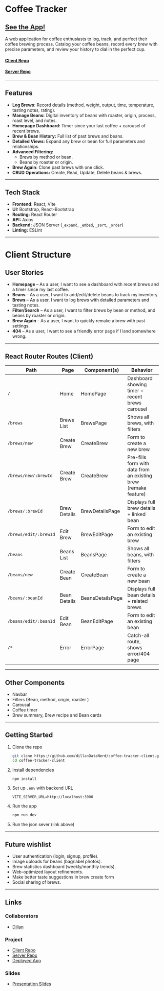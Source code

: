# Coffee Tracker  

## [See the App!](https://personal-coffee-tracker.netlify.app/)  

A web application for coffee enthusiasts to log, track, and perfect their coffee brewing process. Catalog your coffee beans, record every brew with precise parameters, and review your history to dial in the perfect cup.  

#### [Client Repo](https://github.com/dillanDataNerd/coffee-tracker-client)  
#### [Server Repo](https://github.com/dillanDataNerd/coffee-tracker-json-server)  

---

## Features  

- **Log Brews:** Record details (method, weight, output, time, temperature, tasting notes, rating).  
- **Manage Beans:** Digital inventory of beans with roaster, origin, process, roast level, and notes.  
- **Homepage Dashboard:** Timer since your last coffee + carousel of recent brews.  
- **Brew & Bean History:** Full list of past brews and beans.  
- **Detailed Views:** Expand any brew or bean for full parameters and relationships.  
- **Advanced Filtering:**  
  - Brews by method or bean.  
  - Beans by roaster or origin.  
- **Brew Again:** Clone past brews with one click.  
- **CRUD Operations:** Create, Read, Update, Delete beans & brews.  

---

## Tech Stack  

- **Frontend:** React, Vite  
- **UI:** Bootstrap, React-Bootstrap  
- **Routing:** React Router  
- **API:** Axios  
- **Backend:** JSON Server (`_expand`, `_embed`, `_sort`, `_order`)  
- **Linting:** ESLint  

---

# Client Structure  

## User Stories  

- **Homepage** – As a user, I want to see a dashboard with recent brews and a timer since my last coffee.  
- **Beans** – As a user, I want to add/edit/delete beans to track my inventory.  
- **Brews** – As a user, I want to log brews with detailed parameters and tasting notes.  
- **Filter/Search** – As a user, I want to filter brews by bean or method, and beans by roaster or origin.  
- **Brew Again** – As a user, I want to quickly remake a brew with past settings.  
- **404** – As a user, I want to see a friendly error page if I land somewhere wrong.  

---

## React Router Routes (Client)

| Path                  | Page             | Component(s)      | Behavior                                                        |
|-----------------------|-----------------|------------------|-----------------------------------------------------------------|
| `/`                   | Home             | HomePage          | Dashboard showing timer + recent brews carousel                 |
| `/brews`              | Brews List       | BrewsPage         | Shows all brews, with filters                                   |
| `/brews/new`          | Create Brew      | CreateBrew        | Form to create a new brew                                       |
| `/brews/new/:brewId`  | Create Brew      | CreateBrew        | Pre-fills form with data from an existing brew (remake feature) |
| `/brews/:brewId`      | Brew Details     | BrewDetailsPage   | Displays full brew details + linked bean                        |
| `/brews/edit/:brewId` | Edit Brew        | BrewEditPage      | Form to edit an existing brew                                   |
| `/beans`              | Beans List       | BeansPage         | Shows all beans, with filters                                   |
| `/beans/new`          | Create Bean      | CreateBean        | Form to create a new bean                                       |
| `/beans/:beanId`      | Bean Details     | BeansDetailsPage  | Displays full bean details + related brews                      |
| `/beans/edit/:beanId` | Edit Bean        | BeanEditPage      | Form to edit an existing bean                                   |
| `/*`                  | Error            | ErrorPage         | Catch-all route, shows error/404 page                           |

---

## Other Components  

- Navbar  
- Filters (Bean, method, origin, roaster  )
- Carousal
- Coffee timer
- Brew summary, Brew recipe and Bean cards 


---

## Getting Started  

1. Clone the repo  
   ```bash
   git clone https://github.com/dillanDataNerd/coffee-tracker-client.git
   cd coffee-tracker-client
   ```
2. Install dependencies  
   ```bash
   npm install
   ```
3. Set up `.env` with backend URL  
   ```
   VITE_SERVER_URL=http://localhost:3000
   ```
4. Run the app  
   ```bash
   npm run dev
   ```  
5. Run the json sever (link above)

---

## Future wishlist  

- User authentication (login, signup, profile).  
- Image uploads for beans (bag/label photos).  
- Brew statistics dashboard (weekly/monthly trends).  
- Web-optimized layout refinements.
- Make better taste suggestions in brew create form  
- Social sharing of brews.  

---

## Links  

### Collaborators  
- [Dillan](https://github.com/dillanDataNerd)  

### Project  
- [Client Repo](https://github.com/dillanDataNerd/coffee-tracker-client)  
- [Server Repo](https://github.com/dillanDataNerd/coffee-tracker-json-server)  
- [Deployed App](https://personal-coffee-tracker.netlify.app/)  


### Slides  
- [Presentation Slides](your-slides-link-here)  
